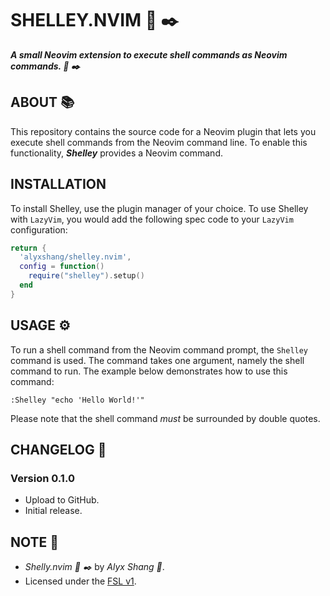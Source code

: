 # SHELLEY.NVIM :shell: :black_nib:

***A small Neovim extension to execute shell commands as Neovim
commands. :shell: :black_nib:***

## ABOUT :books:

This repository contains the source code for a Neovim plugin that lets
you execute shell commands from the Neovim command line. To enable this
functionality, ***Shelley*** provides a Neovim command.

## INSTALLATION

To install Shelley, use the plugin manager of your choice. To use
Shelley with `LazyVim`, you would add the following spec code to your
`LazyVim` configuration:

```Lua
return {
  'alyxshang/shelley.nvim',
  config = function()
    require("shelley").setup()
  end
}
```

## USAGE :gear:

To run a shell command from the Neovim command prompt, the `Shelley`
command is used. The command takes one argument, namely the shell
command to run. The example below demonstrates how to use this command:

```Text
:Shelley "echo 'Hello World!'"
```

Please note that the shell command *must* be surrounded by double 
quotes.

## CHANGELOG :scroll:

### Version 0.1.0

- Upload to GitHub.
- Initial release.

## NOTE :scroll:

- *Shelly.nvim :shell: :black_nib:* by *Alyx Shang :black_heart:*.
- Licensed under the [FSL v1](https://github.com/alyxshang/fair-software-license).
